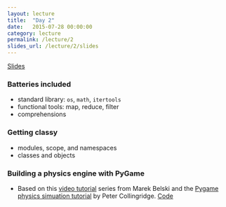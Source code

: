 ```yaml
---
layout: lecture
title:  "Day 2"
date:   2015-07-28 00:00:00
category: lecture
permalink: /lecture/2
slides_url: /lecture/2/slides
---
```


<a class="btn btn-default" href="{{ page.slides_url | prepend: site.baseurl }}">
	<span class="glyphicon glyphicon-blackboard"></span> Slides</a>

### Batteries included
- standard library: `os`, `math`, `itertools`
- functional tools: map, reduce, filter
- comprehensions

### Getting classy
- modules, scope, and namespaces
- classes and objects

### Building a physics engine with PyGame
- Based on this [video tutorial](https://www.youtube.com/playlist?list=PLE3D1A71BB598FEF6) series from Marek Belski and the [Pygame physics simuation tutorial](http://www.petercollingridge.co.uk/pygame-physics-simulation) by Peter Collingridge. <a class="btn btn-default" href="https://github.com/nvictus/python101/tree/master/projects/01-physics"><span class="glyphicon glyphicon-console"></span> Code</a>
